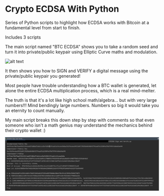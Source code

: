 # Crypto ECDSA With Python 

Series of Python scripts to highlight how ECDSA works with Bitcoin at a fundamental level from start to finish. 

Includes 3 scripts

The main script named "BTC ECDSA" shows you to take a random seed and turn it into private/public keypair using Elliptic Curve maths and modulation. 

![alt text](https://blog.cloudflare.com/content/images/image02.gif)

It then shows you how to SIGN and VERIFY a digital message using the private/public keypair you generated!   

Most people have trouble understanding how a BTC wallet is generated, let alone the entire ECDSA multiplication process, which is a real mind-melter. 

The truth is that it's a lot like high school math/algebra... but with very large numbers!!! 
Mind bendingly large numbers. Numbers so big it would take you an eternity to count manually. 

My main script breaks this down step by step with comments so that even someone who isn't a math genius may understand the mechanics behind their crypto wallet :) 

![alt text](https://raw.githubusercontent.com/Mike-Zelixon/Crypto-Python-ECDSA/main/ecdsa%20script.png)



